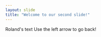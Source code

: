 ```yaml
---
layout: slide
title: "Welcome to our second slide!"
---
```

Roland's text
Use the left arrow to go back!
